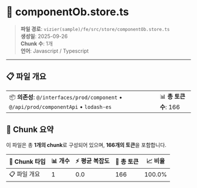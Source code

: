 # 📄 componentOb.store.ts

> **파일 경로**: `vizier(sample)/fe/src/store/componentOb.store.ts`  
> **생성일**: 2025-09-26  
> **Chunk 수**: 1개  
> **언어**: Javascript / Typescript
---





## 📋 파일 개요

| | |
|--|--|
| 📦 **의존성**: `@/interfaces/prod/component` • `@/api/prod/componentApi` • `lodash-es` | 📊 **총 토큰 수**: 166 |






## 🧩 Chunk 요약

이 파일은 총 **1개의 chunk**로 구성되어 있으며, **166개의 토큰**을 포함합니다.

| 🧩 Chunk 타입 | 📊 개수 | ⚡ 평균 복잡도 | 📝 총 토큰 | 📈 비율 |
|---------------|--------|-------------|----------|--------|
| 📋 파일 개요 | 1 | 0.0 | 166 | 100.0% |

